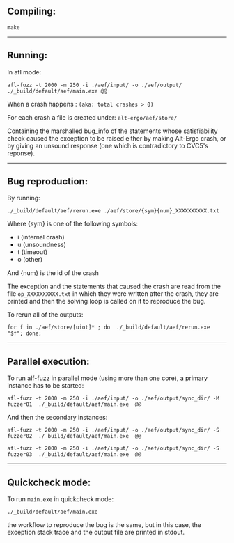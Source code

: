 
## Compiling:
```
make
```
---
## Running:
In afl mode:
```
afl-fuzz -t 2000 -m 250 -i ./aef/input/ -o ./aef/output/ ./_build/default/aef/main.exe @@
```
When a crash happens : ```(aka: total crashes > 0)```

For each crash a file is created under: ```alt-ergo/aef/store/```

Containing the marshalled bug_info of the statements whose satisfiability check caused the exception to be raised either by making Alt-Ergo crash, or by giving an unsound response (one which is contradictory to CVC5's reponse).

---
## Bug reproduction:


By running:

```
./_build/default/aef/rerun.exe ./aef/store/{sym}{num}_XXXXXXXXXX.txt
```
Where {sym} is one of the following symbols:
  - i (internal crash)
  - u (unsoundness)
  - t (timeout)
  - o (other)

And {num} is the id of the crash

The exception and the statements that caused the crash are read from the file ```op_XXXXXXXXXX.txt``` in which they were written after the crash, they are printed and then the solving loop is called on it to reproduce the bug.


To rerun all of the outputs:
```
for f in ./aef/store/[uiot]* ; do  ./_build/default/aef/rerun.exe "$f"; done;
```


---
## Parallel execution:

To run alf-fuzz in parallel mode (using more than one core), a primary instance has to be started:
```
afl-fuzz -t 2000 -m 250 -i ./aef/input/ -o ./aef/output/sync_dir/ -M fuzzer01  ./_build/default/aef/main.exe  @@
```
And then the secondary instances:
```
afl-fuzz -t 2000 -m 250 -i ./aef/input/ -o ./aef/output/sync_dir/ -S fuzzer02  ./_build/default/aef/main.exe  @@

afl-fuzz -t 2000 -m 250 -i ./aef/input/ -o ./aef/output/sync_dir/ -S fuzzer03  ./_build/default/aef/main.exe  @@
```


---
## Quickcheck mode:

To run ```main.exe``` in quickcheck mode:
```
./_build/default/aef/main.exe
```
the workflow to reproduce the bug is the same, but in this case, the exception stack trace and the output file are printed in stdout.
